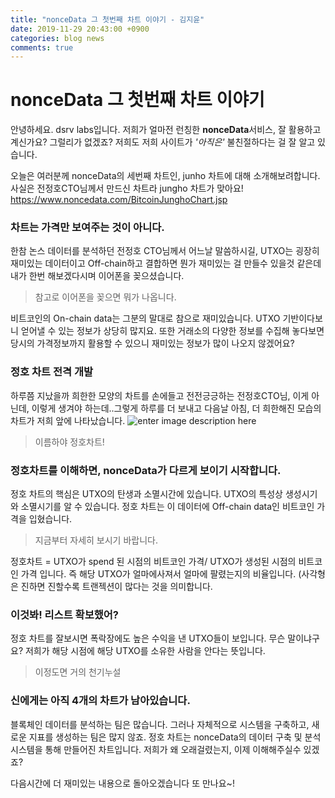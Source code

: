 ```yaml
---
title: "nonceData 그 첫번째 차트 이야기 - 김지윤"
date: 2019-11-29 20:43:00 +0900
categories: blog news
comments: true
---
```



# nonceData 그 첫번째 차트 이야기

안녕하세요. dsrv labs입니다.
저희가 얼마전 런칭한 **nonceData**서비스, 잘 활용하고 계신가요?
그럴리가 없겠죠? 저희도 저희 사이트가 *'아직은'* 불친절하다는 걸 잘 알고 있습니다.  

오늘은 여러분께 nonceData의 세번째 차트인, junho 차트에 대해 소개해보려합니다.
사실은 전정호CTO님께서 만드신 차트라 jungho 차트가 맞아요!
https://www.noncedata.com/BitcoinJunghoChart.jsp

### 차트는 가격만 보여주는 것이 아니다.
한참 논스 데이터를 분석하던 전정호 CTO님께서 어느날 말씀하시길,  UTXO는 굉장히 재미있는 데이터이고 Off-chain하고 결합하면 뭔가 재미있는 걸 만들수 있을것 같은데 내가 한번 해보겠다시며 이어폰을 꽂으셨습니다.
> 참고로 이어폰을 꽂으면 뭐가 나옵니다.

비트코인의 On-chain data는 그분의 말대로 참으로 재미있습니다. 
UTXO 기반이다보니 얻어낼 수 있는 정보가 상당히 많지요. 또한 거래소의 다양한 정보를 수집해 놓다보면 당시의 가격정보까지 활용할 수 있으니 재미있는 정보가 많이 나오지 않겠어요?

### 정호 차트 전격 개발
하루쯤 지났을까 희한한 모양의 차트를 손에들고 전전긍긍하는 전정호CTO님,
이게 아닌데, 이렇게 생겨야 하는데..그렇게 하루를 더 보내고 다음날 아침,
더 희한해진 모습의 차트가 저희 앞에 나타났습니다.
![enter image description here](https://user-images.githubusercontent.com/21022937/69864400-30de3800-12e2-11ea-8aa0-fca6c9ab3fad.png)

>이름하야 정호차트!

### 정호차트를 이해하면, nonceData가 다르게 보이기 시작합니다.
정호 차트의 핵심은 UTXO의 탄생과 소멸시간에 있습니다. 
UTXO의 특성상 생성시기와 소멸시기를 알 수 있습니다.
정호 차트는 이 데이터에 Off-chain data인 비트코인 가격을 입혔습니다.
> 지금부터 자세히 보시기 바랍니다.

정호차트 = UTXO가 spend 된 시점의 비트코인 가격/ UTXO가 생성된 시점의 비트코인 가격 입니다. 즉 해당 UTXO가 얼마에사져서 얼마에 팔렸는지의 비율입니다. (사각형은 진하면 진할수록 트랜젝션이 많다는 것을 의미합니다.

### 이것봐! 리스트 확보했어?
정호 차트를 잘보시면 폭락장에도 높은 수익을 낸 UTXO들이 보입니다.
무슨 말이냐구요? 저희가 해당 시점에 해당 UTXO를 소유한 사람을 안다는 뜻입니다.
> 이정도면 거의 천기누설

### 신에게는 아직 4개의 차트가 남아있습니다.
블록체인 데이터를 분석하는 팀은 많습니다.
그러나 자체적으로 시스템을 구축하고, 새로운 지표를 생성하는 팀은 많지 않죠.
정호 차트는 nonceData의 데이터 구축 및 분석 시스템을 통해 만들어진 차트입니다.
저희가 왜 오래걸렸는지, 이제 이해해주실수 있겠죠?

다음시간에 더 재미있는 내용으로 돌아오겠습니다
또 만나요~!
